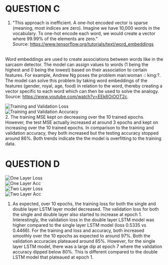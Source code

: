 # QUESTION C
1. "This approach is inefficient. A one-hot encoded vector is sparse (meaning, most indices are zero). Imagine we have 10,000 words in the vocabulary. To one-hot encode each word, we would create a vector where 99.99% of the elements are zero." <br/> 
Source: https://www.tensorflow.org/tutorials/text/word_embeddings <br/> <br/>

Word embeddings are used to create associations between words like in the sarcasm detector. The model can assign values to words (1 being the highest and 0 being the lowest) based on their association to certain features. For example, Andrew Ng poses the problem man:woman :: king:?. The model can solve this problem by taking word embeddings of the features (gender, royal, age, food) in relation to the word, thereby creating a vector specific to each word which can then be used to solve the analogy. <br/> 
Source: https://www.youtube.com/watch?v=EEk6OiOOT2c. <br/>

![Training and Validation Loss](https://raw.githubusercontent.com/ashuang2013/public/master/WETVLoss.png) <br/>
![Training and Validation Accuracy](https://raw.githubusercontent.com/ashuang2013/public/master/WETVAcc.png) <br/>
2. The training MSE kept on decreasing over the 10 trained epochs. However, the test MSE actually increased at around 3 epochs and kept on increasing over the 10 trained epochs. In comparison to the training and validation accuracy, they both increased but the testing accuracy stopped around 86%. Both trends indicate the the model is overfitting to the training data. 

# QUESTION D
![One Layer Loss](https://raw.githubusercontent.com/ashuang2013/public/master/RNNSLoss.png) <br/>
![One Layer Acc](https://raw.githubusercontent.com/ashuang2013/public/master/RNNSAcc.png) <br/>
![Two Layer Loss](https://raw.githubusercontent.com/ashuang2013/public/master/RNNDLoss.png) <br/>
![Two Layer Acc](https://raw.githubusercontent.com/ashuang2013/public/master/RNNDAcc.png) <br/>
1. As expected, over 10 epochs, the training loss for both the single and double layer LSTM layer model decreased. The validation loss for both the single and double layer also started to increase at epoch 1. Interestingly, the validation loss in the double layer LSTM model was higher compared to the single layer LSTM model (loss 0.5335 vs 0.4466). For the training and loss and accuracy, both increased smoothly over the 10 epochs as expected to around 97%. Both the validation accuracies plateaued around 85%. However, for the single layer LSTM model, there was a large dip at epoch 7 where the validation accuracy dipped below 80%. This is different compared to the double LSTM model that plateaued at epoch 1. 
